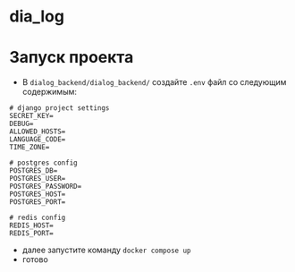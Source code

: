 # dia_log

# Запуск проекта

- В `dialog_backend/dialog_backend/` создайте `.env` файл со следующим содержимым:
```dotenv
# django project settings
SECRET_KEY=
DEBUG=
ALLOWED_HOSTS=
LANGUAGE_CODE=
TIME_ZONE=

# postgres config
POSTGRES_DB=
POSTGRES_USER=
POSTGRES_PASSWORD=
POSTGRES_HOST=
POSTGRES_PORT=

# redis config
REDIS_HOST=
REDIS_PORT=
```
- далее запустите команду `docker compose up`
- готово

